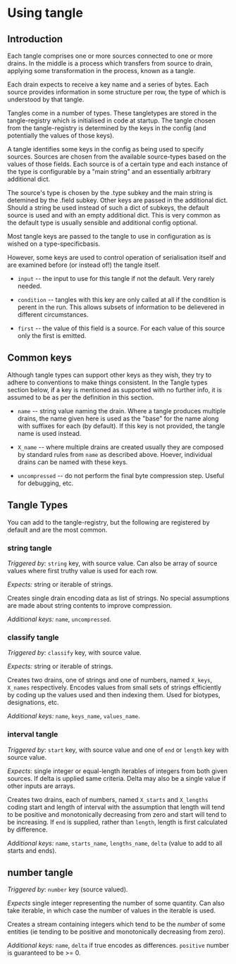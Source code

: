 # Using tangle

## Introduction

Each tangle comprises one or more sources connected to one or more drains. In the middle is a process which transfers from source to drain, applying some transformation in the process, known as a tangle.

Each drain expects to receive a key name and a series of bytes. Each source provides information in some structure per row, the type of which is understood by that tangle.

Tangles come in a number of types. These tangletypes are stored in the tangle-registry which is initialised in code at startup. The tangle chosen from the tangle-registry is determined by the keys in the config (and potentially the values of those keys).

A tangle identifies some keys in the config as being used to specify sources. Sources are chosen from the available source-types based on the values of those fields. Each source is of a certain type and each instance of the type is configurable by a "main string" and an essentially arbitrary additional dict.

The source's type is chosen by the .type subkey and the main string is detemined by the .field subkey. Other keys are passed in the additional dict. Should a string be used instead of such a dict of subkeys, the default source is used and with an empty additional dict. This is very common as the default type is usually sensible and additional config optional.

Most tangle keys are passed to the tangle to use in configuration as is wished on a type-specificbasis.

However, some keys are used to control operation of serialisation itself and are examined before (or instead of!) the tangle itself.

* `input` -- the input to use for this tangle if not the default. Very rarely needed.

* `condition` -- tangles with this key are only called at all if the condition is perent in the run. This allows subsets of information to be delievered in different circumstances.

* `first` -- the value of this field is a source. For each value of this source only the
first is emitted.

## Common keys

Although tangle types can support other keys as they wish, they try to adhere to conventions to make things consistent. In the Tangle types section below, if a key is mentioned as supported with no further info, it is assumed to be as per the definition in this section.

* `name` -- string value naming the drain. Where a tangle produces multiple drains, the name given here is used as the "base" for the name along with suffixes for each (by default). If this key is not provided, the tangle name is used instead.

* `X_name` -- where multiple drains are created usually they are composed by standard rules from `name` as described above. Hoever, individual drains can be named with these keys.

* `uncompressed` -- do not perform the final byte compression step. Useful for debugging, etc.

## Tangle Types

You can add to the tangle-registry, but the following are registered by default and are the most common.

### string tangle

*Triggered by:* `string` key, with source value. Can also be array of source values where first truthy value is used for each row.

*Expects:* string or iterable of strings.

Creates single drain encoding data as list of strings. No special assumptions are made about string contents to improve compression.

*Additional keys:* `name`, `uncompressed`.

### classify tangle

*Triggered by:* `classify` key, with source value.

*Expects:* string or iterable of strings.

Creates two drains, one of strings and one of numbers, named `X_keys`, `X_names` respectively. Encodes values from small sets of strings efficiently by coding up the values used and then indexing them. Used for biotypes, designations, etc.

*Additional keys:* `name`, `keys_name`, `values_name`.

### interval tangle

*Triggered by*: `start` key, with source value and one of `end` or `length` key with source value.

*Expects*: single integer or equal-length iterables of integers from both given sources. If delta is upplied same criteria. Delta may also be a single value if other inputs are arrays.

Creates two drains, each of numbers, named `X_starts` and `X_lengths` coding start and length of interval with the assumption that length will tend to be positive and monotonically decreasing from zero and start will tend to be increasing. If `end` is supplied, rather than `length`, length is first calculated by difference. 

*Additional keys:* `name`, `starts_name`, `lengths_name`, `delta` (value to add to all starts and ends).

## number tangle

*Triggered by*: `number` key (source valued).

*Expects* single integer representing the number of some quantity. Can also take iterable, in which case the number of values in the iterable is used.

Creates a stream containing integers which tend to be the _number_ of some entities (ie tending to be positive and monotonically decreasing from zero).

*Additional keys:* `name`, `delta` if true encodes as differences. `positive` number is guaranteed to be >= 0.
